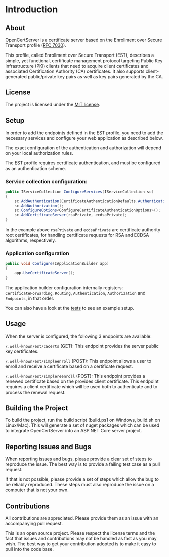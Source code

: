 # Introduction

## About

OpenCertServer is a certificate server based on the Enrollment over Secure Transport profile ([RFC 7030](https://datatracker.ietf.org/doc/html/rfc7030)).

This profile, called Enrollment over Secure Transport (EST), describes a simple, yet functional, certificate management protocol targeting Public Key Infrastructure (PKI) clients that need to acquire client certificates and associated Certification Authority (CA) certificates. It also supports client-generated public/private key pairs as well as key pairs generated by the CA.

## License

The project is licensed under the [MIT license](LICENSE).

## Setup

In order to add the endpoints defined in the EST profile, you need to add the necessary services and configure your web application as described below.

The exact configuration of the authentication and authorization will depend on your local authorization rules.

The EST profile requires certificate authentication, and must be configured as an authentication scheme.

### Service collection configuration:

```csharp
public IServiceCollection ConfigureServices(IServiceCollection sc)
{
    sc.AddAuthentication(CertificateAuthenticationDefaults.AuthenticationScheme).AddCertificate();
    sc.AddAuthorization();
    sc.ConfigureOptions<ConfigureCertificateAuthenticationOptions>();
    sc.AddCertificateServer(rsaPrivate, ecdsaPrivate);
}
```

In the example above ```rsaPrivate``` and ```ecdsaPrivate``` are certificate authority root certificates, for handling certificate requests for RSA and ECDSA algorithms, respectively.

### Application configuration

```csharp
public void Configure(IApplicationBuilder app)
{
    app.UseCertificateServer();
}
```

The application builder configuration internally registers: ```CertificateForwarding```, ```Routing```, ```Authentication```, ```Authorization``` and ```Endpoints```, in that order.

You can also have a look at the [tests](tests/opencertserver.tests/WebServerTests.cs) to see an example setup.

## Usage

When the server is configured, the following 3 endpoints are available:

```/.well-known/est/cacerts``` (GET): This endpoint provides the server public key certificates.

```/.well-known/est/simpleenroll``` (POST): This endpoint allows a user to enroll and receive a certificate based on a certificate request.

```/.well-known/est/simplereenroll``` (POST): This endpoint provides a renewed certificate based on the provides client certificate. This endpoint requires a client certificate which will be used both to authenticate and to process the renewal request.

## Building the Project

To build the project, run the build script (build.ps1 on Windows, build.sh on Linux/Mac). This will generate a set of nuget packages which can be used to integrate OpenCertServer into an ASP.NET Core server project.

## Reporting Issues and Bugs

When reporting issues and bugs, please provide a clear set of steps to reproduce the issue. The best way is to provide a failing test case as a pull request.

If that is not possible, please provide a set of steps which allow the bug to be reliably reproduced. These steps must also reproduce the issue on a computer that is not your own.

## Contributions

All contributions are appreciated. Please provide them as an issue with an accompanying pull request.

This is an open source project. Please respect the license terms and the fact that issues and contributions may not be handled as fast as you may wish. The best way to get your contribution adopted is to make it easy to pull into the code base.
